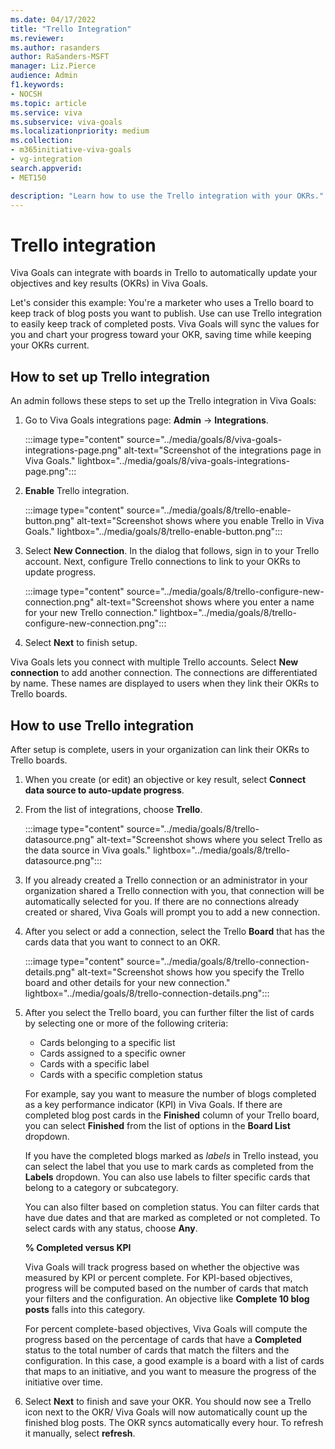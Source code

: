 ```yaml
---
ms.date: 04/17/2022
title: "Trello Integration"
ms.reviewer: 
ms.author: rasanders
author: RaSanders-MSFT
manager: Liz.Pierce
audience: Admin
f1.keywords:
- NOCSH
ms.topic: article
ms.service: viva
ms.subservice: viva-goals
ms.localizationpriority: medium
ms.collection:  
- m365initiative-viva-goals
- vg-integration
search.appverid:
- MET150

description: "Learn how to use the Trello integration with your OKRs."
---
```


# Trello integration

Viva Goals can integrate with boards in Trello to automatically update your objectives and key results (OKRs) in Viva Goals. 
    
Let's consider this example: You're a marketer who uses a Trello board to keep track of blog posts you want to publish. Use can use Trello integration to easily keep track of completed posts. Viva Goals will sync the values for you and chart your progress toward your OKR, saving time while keeping your OKRs current.

## How to set up Trello integration

An admin follows these steps to set up the Trello integration in Viva Goals: 

1. Go to Viva Goals integrations page:  **Admin** -> **Integrations**.
    
    :::image type="content" source="../media/goals/8/viva-goals-integrations-page.png" alt-text="Screenshot of the integrations page in Viva Goals." lightbox="../media/goals/8/viva-goals-integrations-page.png":::

2. **Enable** Trello integration.
    
    :::image type="content" source="../media/goals/8/trello-enable-button.png" alt-text="Screenshot shows where you enable Trello in Viva Goals." lightbox="../media/goals/8/trello-enable-button.png":::

3. Select **New Connection**. In the dialog that follows, sign in to your Trello account. Next, configure Trello connections to link to your OKRs to update progress.
    
     :::image type="content" source="../media/goals/8/trello-configure-new-connection.png" alt-text="Screenshot shows where you enter a name for your new Trello connection." lightbox="../media/goals/8/trello-configure-new-connection.png":::

4. Select **Next** to finish setup.

Viva Goals lets you connect with multiple Trello accounts. Select **New connection** to add another connection. The connections are differentiated by name. These names are displayed to users when they link their OKRs to Trello boards.

## How to use Trello integration

After setup is complete, users in your organization can link their OKRs to Trello boards.

1. When you create (or edit) an objective or key result, select **Connect data source to auto-update progress**.

2. From the list of integrations, choose **Trello**.
    
    :::image type="content" source="../media/goals/8/trello-datasource.png" alt-text="Screenshot shows where you select Trello as the data source in Viva goals." lightbox="../media/goals/8/trello-datasource.png":::

3. If you already created a Trello connection or an administrator in your organization shared a Trello connection with you, that connection will be automatically selected for you. If there are no connections already created or shared, Viva Goals will prompt you to add a new connection.

4. After you select or add a connection, select the Trello **Board** that has the cards data that you want to connect to an OKR.
    
    :::image type="content" source="../media/goals/8/trello-connection-details.png" alt-text="Screenshot shows how you specify the Trello board and other details for your new connection." lightbox="../media/goals/8/trello-connection-details.png":::

5. After you select the Trello board, you can further filter the list of cards by selecting one or more of the following criteria:

    - Cards belonging to a specific list
    - Cards assigned to a specific owner
    - Cards with a specific label
    - Cards with a specific completion status

    For example, say you want to measure the number of blogs completed as a key performance indicator (KPI) in Viva Goals. If there are completed blog post cards in the **Finished** column of your Trello board, you can select **Finished** from the list of options in the **Board List** dropdown.

    If you have the completed blogs marked as *labels* in Trello instead, you can select the label that you use to mark cards as completed from the **Labels** dropdown. You can also use labels to filter specific cards that belong to a category or subcategory.

    You can also filter based on completion status. You can filter cards that have due dates and that are marked as completed or not completed. To select cards with any status, choose **Any**.

    **% Completed versus KPI**

    Viva Goals will track progress based on whether the objective was measured by KPI or percent complete. For KPI-based objectives, progress will be computed based on the number of cards that match your filters and the configuration. An objective like **Complete 10 blog posts** falls into this category.

    For percent complete-based objectives, Viva Goals will compute the progress based on the percentage of cards that have a **Completed** status to the total number of cards that match the filters and the configuration. In this case, a good example is a board with a list of cards that maps to an initiative, and you want to measure the progress of the initiative over time.

6. Select **Next** to finish and save your OKR. You should now see a Trello icon next to the OKR/ Viva Goals will now automatically count up the finished blog posts. The OKR syncs automatically every hour. To  refresh it manually, select **refresh**. 
    
